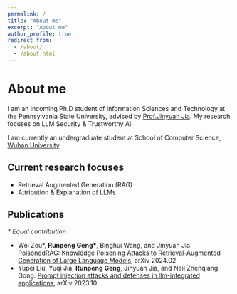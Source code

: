 ```yaml
---
permalink: /
title: "About me"
excerpt: "About me"
author_profile: true
redirect_from: 
  - /about/
  - /about.html
---
```



# About me

I am an incoming Ph.D student of Information Sciences and Technology at the Pennsylvania State University, advised by [Prof.Jinyuan Jia](https://jinyuan-jia.github.io/). My research focuses on LLM Security & Trustworthy AI.

I am currently an undergraduate student at School of Computer Science, [Wuhan University](https://www.whu.edu.cn/).



## Current research focuses

* Retrieval Augmented Generation (RAG)
* Attribution & Explanation of LLMs



## Publications

*\* Equal contribution*

* Wei Zou\*, **Runpeng Geng\***, Binghui Wang, and Jinyuan Jia. [PoisonedRAG: Knowledge Poisoning Attacks to Retrieval-Augmented Generation of Large Language Models](https://arxiv.org/abs/2402.07867), arXiv 2024.02
* Yupei Liu, Yuqi Jia, **Runpeng Geng**, Jinyuan Jia, and Neil Zhenqiang Gong. [Prompt injection attacks and defenses in llm-integrated applications](https://arxiv.org/abs/2310.12815), arXiv 2023.10



